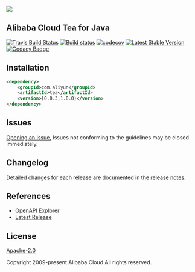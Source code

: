 
![](https://aliyunsdk-pages.alicdn.com/icons/AlibabaCloud.svg)

## Alibaba Cloud Tea for Java

[![Travis Build Status](https://travis-ci.org/aliyun/tea-java.svg?branch=master)](https://travis-ci.org/aliyun/tea-java)
[![Build status](https://ci.appveyor.com/api/projects/status/10g6aivxp0jwebr3?svg=true)](https://ci.appveyor.com/project/aliyun/tea-java)
[![codecov](https://codecov.io/gh/aliyun/tea-java/branch/master/graph/badge.svg)](https://codecov.io/gh/aliyun/tea-java)
[![Latest Stable Version](https://img.shields.io/maven-central/v/com.aliyun/tea.svg?label=Maven%20Central)](https://search.maven.org/search?q=g:%22com.aliyun%22%20AND%20a:%22tea%22)
[![Codacy Badge](https://api.codacy.com/project/badge/Grade/9fb12d023eae49708807c3fc92a9370f)](https://www.codacy.com/manual/aliyun/tea-java?utm_source=github.com&amp;utm_medium=referral&amp;utm_content=aliyun/tea-java&amp;utm_campaign=Badge_Grade)

## Installation

```xml
<dependency>
    <groupId>com.aliyun</groupId>
    <artifactId>tea</artifactId>
    <version>[0.0.3,1.0.0)</version>
</dependency>
```

## Issues
[Opening an Issue](https://github.com/aliyun/tea-java/issues/new), Issues not conforming to the guidelines may be closed immediately.

## Changelog
Detailed changes for each release are documented in the [release notes](./ChangeLog.txt).

## References
* [OpenAPI Explorer](https://api.aliyun.com/)
* [Latest Release](https://github.com/aliyun/tea-java)

## License
[Apache-2.0](http://www.apache.org/licenses/LICENSE-2.0)

Copyright 2009-present Alibaba Cloud All rights reserved.